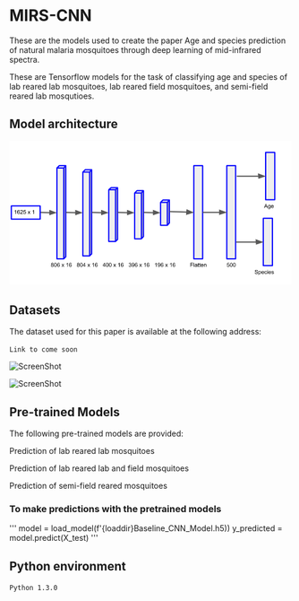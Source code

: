# MIRS-CNN

These are the models used to create the paper Age and species prediction of natural malaria mosquitoes through deep learning of mid-infrared spectra.

These are Tensorflow models for the task of classifying age and species of lab reared lab mosquitoes, lab reared field mosquitoes, and semi-field reared lab mosqutioes.


<h2> Model architecture </h2>

![ScreenShot](/CNN-mosquito-architecture.png)


<h2> Datasets </h2>

The dataset used for this paper is available at the following address:

```Link to come soon```

![ScreenShot](/UMAP_Embedded_Mosquito_RearCnd.png)

![ScreenShot](/UMAP_Embedded_Mosquito_Country.png)

<h2> Pre-trained Models </h2>

The following pre-trained models are provided:

Prediction of lab reared lab mosquitoes

Prediction of lab reared lab and field mosquitoes

Prediction of semi-field reared mosquitoes

<h3> To make predictions with the pretrained models </h3>

'''
model = load_model(f'{loaddir}Baseline_CNN_Model.h5))
y_predicted = model.predict(X_test)
'''


<h2> Python environment </h2>

```
Python 1.3.0
```
